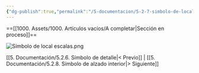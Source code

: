 ```yaml
---
{"dg-publish":true,"permalink":"/5-documentacion/5-2-7-simbolo-de-local/","created":"2024-12-27T14:27:43.982-03:00","updated":"2025-01-29T19:35:15.510-03:00"}
---
```


==[[1000. Assets/1000. Artículos vacíos/A completar\|Sección en proceso]]==

![Símbolo de local escalas.png](/img/user/1000.%20Assets/1000.%20Im%C3%A1genes/S%C3%ADmbolo%20de%20local%20escalas.png)

[[5. Documentación/5.2.6. Símbolo de detalle\|< Previo]] | [[5. Documentación/5.2.8. Símbolo de alzado interior\|> Siguiente]]